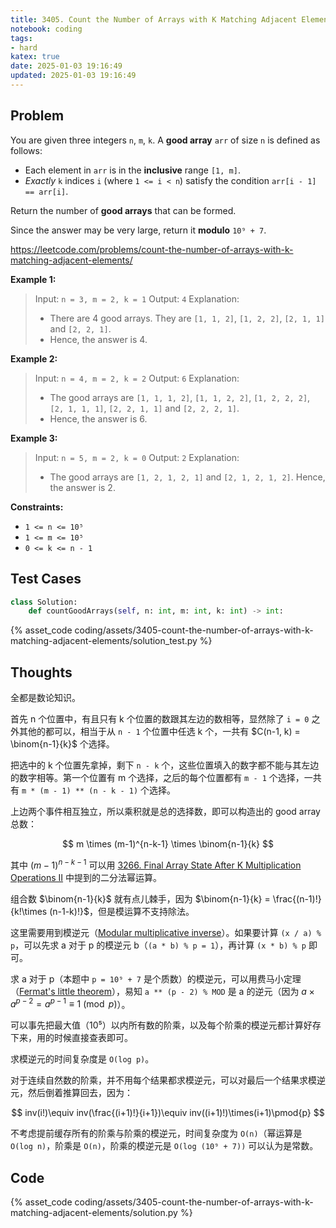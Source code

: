 ```yaml
---
title: 3405. Count the Number of Arrays with K Matching Adjacent Elements
notebook: coding
tags:
- hard
katex: true
date: 2025-01-03 19:16:49
updated: 2025-01-03 19:16:49
---
```

## Problem

You are given three integers `n`, `m`, `k`. A **good array** `arr` of size `n` is defined as follows:

- Each element in `arr` is in the **inclusive** range `[1, m]`.
- _Exactly_ `k` indices `i` (where `1 <= i < n`) satisfy the condition `arr[i - 1] == arr[i]`.

Return the number of **good arrays** that can be formed.

Since the answer may be very large, return it **modulo** `10⁹ + 7`.

<https://leetcode.com/problems/count-the-number-of-arrays-with-k-matching-adjacent-elements/>

**Example 1:**

> Input: `n = 3, m = 2, k = 1`
> Output: `4`
> Explanation:
>
> - There are 4 good arrays. They are `[1, 1, 2]`, `[1, 2, 2]`, `[2, 1, 1]` and `[2, 2, 1]`.
> - Hence, the answer is 4.

**Example 2:**

> Input: `n = 4, m = 2, k = 2`
> Output: `6`
> Explanation:
>
> - The good arrays are `[1, 1, 1, 2]`, `[1, 1, 2, 2]`, `[1, 2, 2, 2]`, `[2, 1, 1, 1]`, `[2, 2, 1, 1]` and `[2, 2, 2, 1]`.
> - Hence, the answer is 6.

**Example 3:**

> Input: `n = 5, m = 2, k = 0`
> Output: `2`
> Explanation:
>
> - The good arrays are `[1, 2, 1, 2, 1]` and `[2, 1, 2, 1, 2]`. Hence, the answer is 2.

**Constraints:**

- `1 <= n <= 10⁵`
- `1 <= m <= 10⁵`
- `0 <= k <= n - 1`

## Test Cases

``` python
class Solution:
    def countGoodArrays(self, n: int, m: int, k: int) -> int:
```

{% asset_code coding/assets/3405-count-the-number-of-arrays-with-k-matching-adjacent-elements/solution_test.py %}

## Thoughts

全都是数论知识。

首先 n 个位置中，有且只有 k 个位置的数跟其左边的数相等，显然除了 `i = 0` 之外其他的都可以，相当于从 `n - 1` 个位置中任选 k 个，一共有 $C(n-1, k) = \binom{n-1}{k}$ 个选择。

把选中的 k 个位置先拿掉，剩下 `n - k` 个，这些位置填入的数字都不能与其左边的数字相等。第一个位置有 m 个选择，之后的每个位置都有 `m - 1` 个选择，一共有 `m * (m - 1) ** (n - k - 1)` 个选择。

上边两个事件相互独立，所以乘积就是总的选择数，即可以构造出的 good array 总数：

$$
m \times (m-1)^{n-k-1} \times \binom{n-1}{k}
$$

其中 $(m-1)^{n-k-1}$ 可以用 [3266. Final Array State After K Multiplication Operations II](3266-final-array-state-after-k-multiplication-operations-ii) 中提到的二分法幂运算。

组合数 $\binom{n-1}{k}$ 就有点儿棘手，因为 $\binom{n-1}{k} = \frac{(n-1)!}{k!\times (n-1-k)!}$，但是模运算不支持除法。

这里需要用到模逆元（[Modular multiplicative inverse](https://en.wikipedia.org/wiki/Modular_multiplicative_inverse)）。如果要计算 `(x / a) % p`，可以先求 a 对于 p 的模逆元 b（`(a * b) % p = 1`），再计算 `(x * b) % p` 即可。

求 a 对于 p（本题中 `p = 10⁹ + 7` 是个质数）的模逆元，可以用费马小定理（[Fermat's little theorem](https://en.wikipedia.org/wiki/Fermat%27s_little_theorem)），易知 `a ** (p - 2) % MOD` 是 a 的逆元（因为 $a\times a^{p-2} = a^{p-1}\equiv 1\pmod{p}$）。

可以事先把最大值（10⁵）以内所有数的阶乘，以及每个阶乘的模逆元都计算好存下来，用的时候直接查表即可。

求模逆元的时间复杂度是 `O(log p)`。

对于连续自然数的阶乘，并不用每个结果都求模逆元，可以对最后一个结果求模逆元，然后倒着推算回去，因为：

$$
inv(i!)\equiv inv(\frac{(i+1)!}{i+1})\equiv inv((i+1)!)\times(i+1)\pmod{p}
$$

不考虑提前缓存所有的阶乘与阶乘的模逆元，时间复杂度为 `O(n)`（幂运算是 `O(log n)`，阶乘是 `O(n)`，阶乘的模逆元是 `O(log (10⁹ + 7))` 可以认为是常数。

## Code

{% asset_code coding/assets/3405-count-the-number-of-arrays-with-k-matching-adjacent-elements/solution.py %}
